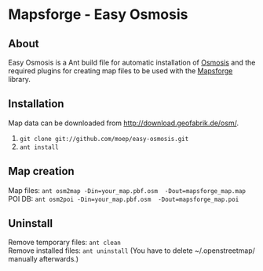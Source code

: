 Mapsforge - Easy Osmosis
========================
## About 
Easy Osmosis is a Ant build file for automatic installation of [Osmosis](http://wiki.openstreetmap.org/wiki/Osmosis) and the required plugins for creating map files to be used with the [Mapsforge](http://mapsforge.org) library.

## Installation
Map data can be downloaded from http://download.geofabrik.de/osm/.

1. `git clone git://github.com/moep/easy-osmosis.git`
2. `ant install`

## Map creation
Map files: `ant osm2map -Din=your_map.pbf.osm  -Dout=mapsforge_map.map`  
POI DB: `ant osm2poi -Din=your_map.pbf.osm  -Dout=mapsforge_map.poi`

## Uninstall
Remove temporary files: `ant clean`  
Remove installed files: `ant uninstall` (You have to delete ~/.openstreetmap/ manually afterwards.)



